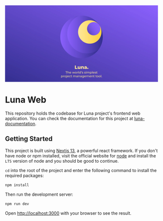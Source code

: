 ![image](./public/luna-github-social-banner-readme-compressed-v2.webp)

# Luna Web
This repository holds the codebase for Luna project's frontend web application. You can check the documentation for this project at [luna-documentation](https://github.com/basliq/luna-documentation).

## Getting Started
This project is built using [Nextjs 13](https://nextjs.org/), a powerful react framework. 
If you don't have node or npm installed, visit the official website for [node](https://nodejs.org/en) and install the `LTS` version of node and you should be good to continue.

`cd` into the root of the project and enter the following command to install the required packages:

```bash
npm install
```

Then run the development server:

```bash
npm run dev
```
    
Open [http://localhost:3000](http://localhost:3000) with your browser to see the result.

